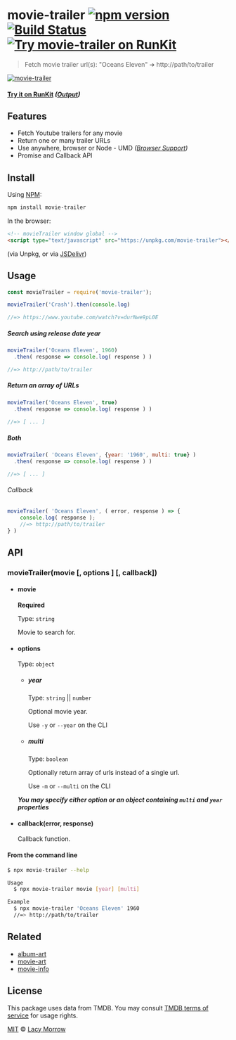 # movie-trailer [![npm version](https://badge.fury.io/js/movie-trailer.svg)](https://badge.fury.io/js/movie-trailer) [![Build Status](https://travis-ci.org/lacymorrow/movie-trailer.svg?branch=master)](https://travis-ci.org/lacymorrow/movie-trailer) [![Try movie-trailer on RunKit](https://badge.runkitcdn.com/movie-trailer.svg)](https://npm.runkit.com/movie-trailer)

> Fetch movie trailer url(s): "Oceans Eleven" ➔ http://path/to/trailer

[![movie-trailer](https://github.com/lacymorrow/movie-trailer/raw/master/demo.svg?sanitize=true)]()

#### [Try it on RunKit](https://runkit.com/lacymorrow/movie-trailer) _([Output](https://runkit.io/lacymorrow/movie-trailer/branches/master?search=Avatar))_


## Features
 * Fetch Youtube trailers for any movie
 * Return one or many trailer URLs
 * Use anywhere, browser or Node - UMD _([Browser Support](https://caniuse.com/#feat=fetch))_
 * Promise and Callback API


## Install

Using [NPM](https://npmjs.com):

```bash
npm install movie-trailer
```

In the browser:

```html
<!-- movieTrailer window global -->
<script type="text/javascript" src="https://unpkg.com/movie-trailer"></script>
```
(via Unpkg, or via [JSDelivr](https://cdn.jsdelivr.net/npm/movie-trailer/index.min.js))


## Usage

```js
const movieTrailer = require('movie-trailer');

movieTrailer('Crash').then(console.log)

//=> https://www.youtube.com/watch?v=durNwe9pL0E
```

##### Search using release date year
```js
movieTrailer('Oceans Eleven', 1960)
  .then( response => console.log( response ) )

//=> http://path/to/trailer
```

##### Return an array of URLs
```js
movieTrailer('Oceans Eleven', true)
  .then( response => console.log( response ) )
  
//=> [ ... ]
```

##### Both
```js
movieTrailer( 'Oceans Eleven', {year: '1960', multi: true} )
  .then( response => console.log( response ) )

//=> [ ... ]
```

###### Callback
```js
movieTrailer( 'Oceans Eleven', ( error, response ) => {
    console.log( response ); 
    //=> http://path/to/trailer
} )

```

## API

### movieTrailer(movie [, options ] [, callback])

* #### movie

	**Required**

	Type: `string`

	Movie to search for.


* #### options 

	Type: `object`

	* ##### year

		Type: `string` || `number`

		Optional movie year.

		Use `-y` or `--year` on the CLI

	* ##### multi

		Type: `boolean` 

		Optionally return array of urls instead of a single url.

		Use `-m` or `--multi` on the CLI

	***You may specify either option or an object containing `multi` and `year` properties***


* #### callback(error, response)

	Callback function.


#### From the command line

```bash
$ npx movie-trailer --help

Usage
  $ npx movie-trailer movie [year] [multi]

Example
  $ npx movie-trailer 'Oceans Eleven' 1960
  //=> http://path/to/trailer
```


## Related

* [album-art](https://github.com/lacymorrow/album-art)
* [movie-art](https://github.com/lacymorrow/movie-art)
* [movie-info](https://github.com/lacymorrow/movie-info)


## License

This package uses data from TMDB. You may consult [TMDB terms of service](https://www.themoviedb.org/documentation/api/terms-of-use) for usage rights.

[MIT](http://opensource.org/licenses/MIT) © [Lacy Morrow](http://lacymorrow.com)
